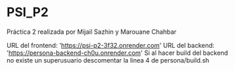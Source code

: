 # PSI_P2
Práctica 2 realizada por Mijail Sazhin y Marouane Chahbar

URL del frontend: 'https://psi-p2-3f32.onrender.com'
URL del backend: 'https://persona-backend-ch0u.onrender.com'
Si al hacer build del backend no existe un superusuario descomentar la linea 4 de persona/build.sh
